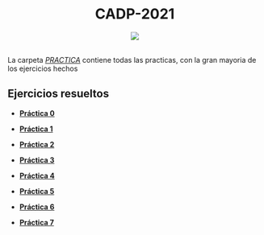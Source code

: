 <h1 align="center"> CADP-2021 </h1>
<div align="center">
<img src="https://media.giphy.com/media/Dh5q0sShxgp13DwrvG/giphy.gif"/>
 
 </div>
<br>

La carpeta [_PRACTICA_](https://github.com/emrome/CADP-2021/tree/main/Practica) contiene todas las practicas, con la gran mayoria de los ejercicios hechos

## Ejercicios resueltos

* [**Práctica 0**](https://github.com/emrome/CADP-2021/tree/main/Practica/Prac0)

* [**Práctica 1**](https://github.com/emrome/CADP-2021/tree/main/Practica/Prac1-Estructuras%20de%20control)

* [**Práctica 2**](https://github.com/emrome/CADP-2021/tree/main/Practica/Prac2-Modularizaci%C3%B3n)

* [**Práctica 3**](https://github.com/emrome/CADP-2021/tree/main/Practica/Prac3-Registros)

* [**Práctica 4**](https://github.com/emrome/CADP-2021/tree/main/Practica/Prac4-Arreglos)

* [**Práctica 5**](https://github.com/emrome/CADP-2021/tree/main/Practica/Prac5-Punteros)

* [**Práctica 6**](https://github.com/emrome/CADP-2021/tree/main/Practica/Prac6-Listas)

* [**Práctica 7**](https://github.com/emrome/CADP-2021/tree/main/Practica/Prac7-Repaso)
